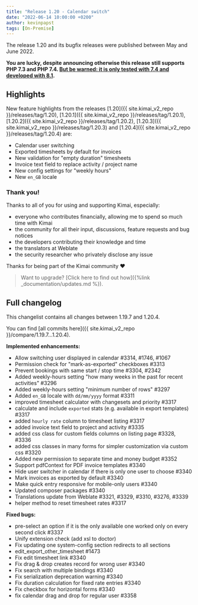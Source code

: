 ```yaml
---
title: "Release 1.20 - Calendar switch"
date: "2022-06-14 10:00:00 +0200"
author: kevinpapst
tags: [On-Premise]
---
```


The release 1.20 and its bugfix releases were published between May and June 2022.

**You are lucky, despite announcing otherwise this release still supports PHP 7.3 and PHP 7.4. [But be warned: it is only tested with 7.4 and developed with 8.1](https://www.kimai.org/blog/2021/sunsetting-php-7/).**

## Highlights

New feature highlights from the releases [1.20]({{ site.kimai_v2_repo }}/releases/tag/1.20), [1.20.1]({{ site.kimai_v2_repo }}/releases/tag/1.20.1), 
[1.20.2]({{ site.kimai_v2_repo }}/releases/tag/1.20.2), [1.20.3]({{ site.kimai_v2_repo }}/releases/tag/1.20.3) and [1.20.4]({{ site.kimai_v2_repo }}/releases/tag/1.20.4) are:

- Calendar user switching
- Exported timesheets by default for invoices
- New validation for "empty duration" timesheets
- Invoice text field to replace activity / project name
- New config settings for "weekly hours"
- New `en_GB` locale

### Thank you!

Thanks to all of you for using and supporting Kimai, especially:
- everyone who contributes financially, allowing me to spend so much time with Kimai
- the community for all their input, discussions, feature requests and bug notices
- the developers contributing their knowledge and time
- the translators at Weblate
- the security researcher who privately disclose any issue   

Thanks for being part of the Kimai community ❤️

> Want to upgrade? [Click here to find out how]({%link _documentation/updates.md %}).

## Full changelog

This changelist contains all changes between 1.19.7 and 1.20.4.

You can find [all commits here]({{ site.kimai_v2_repo }}/compare/1.19.7...1.20.4).


**Implemented enhancements:**

- Allow switching user displayed in calendar #3314, #1746, #1067
- Permission check for "mark-as-exported" checkboxes #3313
- Prevent bookings with same start / stop time #3304, #2342
- Added weekly-hours setting "how many weeks in the past for recent activities" #3296
- Added weekly-hours setting "minimum number of rows" #3297
- Added `en_GB` locale with `dd/mm/yyyy` format #3311
- improved timesheet calculator with changesets and priority #3317
- calculate and include `exported` stats (e.g. available in export templates) #3317
- added `hourly rate` column to timesheet listing #3317
- added invoice text field to project and activity #3335
- added css class for custom fields columns on listing page #3328, #3336
- added css classes in many forms for simpler customization via custom css #3320
- Added new permission to separate time and money budget #3352
- Support pdfContext for PDF invoice templates #3340
- Hide user switcher in calendar if there is only one user to choose #3340
- Mark invoices as exported by default #3340
- Make quick entry responsive for mobile-only users #3340
- Updated composer packages #3340
- Translations update from Weblate #3321, #3329, #3310, #3276, #3339
- helper method to reset timesheet rates #3317

**Fixed bugs:**
- pre-select an option if it is the only available one worked only on every second click #3337
- Unify extension check (add xsl to doctor)
- Fix updating one system-config section redirects to all sections
- edit_export_other_timesheet #1473
- Fix edit timesheet link #3340
- Fix drag & drop creates record for wrong user #3340
- Fix search with multiple bindings #3340
- Fix serialization deprecation warning #3340
- Fix duration calculation for fixed rate entries #3340
- Fix checkbox for horizontal forms #3340
- fix calendar drag and drop for regular user #3358
